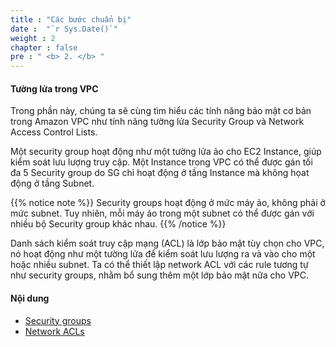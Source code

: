 ```yaml
---
title : "Các bước chuẩn bị"
date :  "`r Sys.Date()`" 
weight : 2 
chapter : false
pre : " <b> 2. </b> "
---
```


#### Tường lửa trong VPC

Trong phần này, chúng ta sẽ cùng tìm hiểu các tính năng bảo mật cơ bản trong Amazon VPC như tính năng tường lửa Security Group và Network Access Control Lists.

Một security group hoạt động như một tường lửa ảo cho EC2 Instance, giúp kiểm soát lưu lượng truy cập. Một Instance trong VPC có thể được gán tối đa 5 Security group do SG chỉ hoạt động ở tầng Instance mà không họat động ở tầng Subnet. 

{{% notice note %}}
Security groups hoạt động ở mức máy ảo, không phải ở mức subnet. Tuy nhiên, mỗi máy ảo trong một subnet có thể được gán với nhiều bộ Security group khác nhau.
{{% /notice %}}

Danh sách kiểm soát truy cập mạng (ACL) là lớp bảo mật tùy chọn cho VPC, nó hoạt động như một tường lửa để kiểm soát lưu lượng ra và vào cho một hoặc nhiều subnet. 
Ta có thể thiết lập network ACL với các rule tương tự như security groups, nhằm bổ sung thêm một lớp bảo mật nữa cho VPC.

#### Nội dung

- [Security groups](2.1-securitygroup/)
- [Network ACLs](2.2-networkacls/)
  
